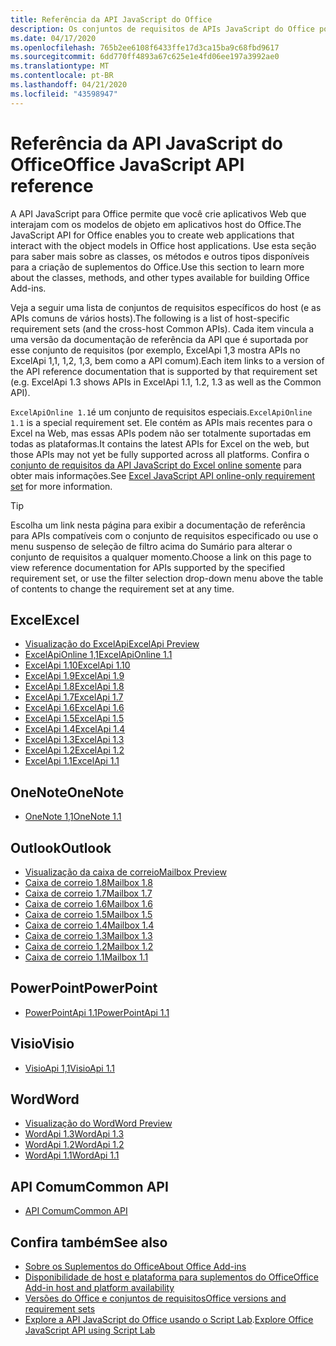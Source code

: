 ```yaml
---
title: Referência da API JavaScript do Office
description: Os conjuntos de requisitos de APIs JavaScript do Office por host.
ms.date: 04/17/2020
ms.openlocfilehash: 765b2ee6108f6433ffe17d3ca15ba9c68fbd9617
ms.sourcegitcommit: 6dd770ff4893a67c625e1e4fd06ee197a3992ae0
ms.translationtype: MT
ms.contentlocale: pt-BR
ms.lasthandoff: 04/21/2020
ms.locfileid: "43598947"
---
```

# <a name="office-javascript-api-reference"></a><span data-ttu-id="bcb0e-103">Referência da API JavaScript do Office</span><span class="sxs-lookup"><span data-stu-id="bcb0e-103">Office JavaScript API reference</span></span>

<span data-ttu-id="bcb0e-104">A API JavaScript para Office permite que você crie aplicativos Web que interajam com os modelos de objeto em aplicativos host do Office.</span><span class="sxs-lookup"><span data-stu-id="bcb0e-104">The JavaScript API for Office enables you to create web applications that interact with the object models in Office host applications.</span></span> <span data-ttu-id="bcb0e-105">Use esta seção para saber mais sobre as classes, os métodos e outros tipos disponíveis para a criação de suplementos do Office.</span><span class="sxs-lookup"><span data-stu-id="bcb0e-105">Use this section to learn more about the classes, methods, and other types available for building Office Add-ins.</span></span>

<span data-ttu-id="bcb0e-106">Veja a seguir uma lista de conjuntos de requisitos específicos do host (e as APIs comuns de vários hosts).</span><span class="sxs-lookup"><span data-stu-id="bcb0e-106">The following is a list of host-specific requirement sets (and the cross-host Common APIs).</span></span> <span data-ttu-id="bcb0e-107">Cada item vincula a uma versão da documentação de referência da API que é suportada por esse conjunto de requisitos (por exemplo, ExcelApi 1,3 mostra APIs no ExcelApi 1,1, 1,2, 1,3, bem como a API comum).</span><span class="sxs-lookup"><span data-stu-id="bcb0e-107">Each item links to a version of the API reference documentation that is supported by that requirement set (e.g. ExcelApi 1.3 shows APIs in ExcelApi 1.1, 1.2, 1.3 as well as the Common API).</span></span>

<span data-ttu-id="bcb0e-108">`ExcelApiOnline 1.1`é um conjunto de requisitos especiais.</span><span class="sxs-lookup"><span data-stu-id="bcb0e-108">`ExcelApiOnline 1.1` is a special requirement set.</span></span> <span data-ttu-id="bcb0e-109">Ele contém as APIs mais recentes para o Excel na Web, mas essas APIs podem não ser totalmente suportadas em todas as plataformas.</span><span class="sxs-lookup"><span data-stu-id="bcb0e-109">It contains the latest APIs for Excel on the web, but those APIs may not yet be fully supported across all platforms.</span></span> <span data-ttu-id="bcb0e-110">Confira o [conjunto de requisitos da API JavaScript do Excel online somente](/office/dev/add-ins/reference/requirement-sets/excel-api-online-requirement-set) para obter mais informações.</span><span class="sxs-lookup"><span data-stu-id="bcb0e-110">See [Excel JavaScript API online-only requirement set](/office/dev/add-ins/reference/requirement-sets/excel-api-online-requirement-set) for more information.</span></span>

> [!TIP]
> <span data-ttu-id="bcb0e-111">Escolha um link nesta página para exibir a documentação de referência para APIs compatíveis com o conjunto de requisitos especificado ou use o menu suspenso de seleção de filtro acima do Sumário para alterar o conjunto de requisitos a qualquer momento.</span><span class="sxs-lookup"><span data-stu-id="bcb0e-111">Choose a link on this page to view reference documentation for APIs supported by the specified requirement set, or use the filter selection drop-down menu above the table of contents to change the requirement set at any time.</span></span>

## <a name="excel"></a><span data-ttu-id="bcb0e-112">Excel</span><span class="sxs-lookup"><span data-stu-id="bcb0e-112">Excel</span></span>

- [<span data-ttu-id="bcb0e-113">Visualização do ExcelApi</span><span class="sxs-lookup"><span data-stu-id="bcb0e-113">ExcelApi Preview</span></span>](/javascript/api/excel?view=excel-js-preview)
- [<span data-ttu-id="bcb0e-114">ExcelApiOnline 1,1</span><span class="sxs-lookup"><span data-stu-id="bcb0e-114">ExcelApiOnline 1.1</span></span>](/javascript/api/excel?view=excel-js-online)
- [<span data-ttu-id="bcb0e-115">ExcelApi 1.10</span><span class="sxs-lookup"><span data-stu-id="bcb0e-115">ExcelApi 1.10</span></span>](/javascript/api/excel?view=excel-js-1.10)
- [<span data-ttu-id="bcb0e-116">ExcelApi 1.9</span><span class="sxs-lookup"><span data-stu-id="bcb0e-116">ExcelApi 1.9</span></span>](/javascript/api/excel?view=excel-js-1.9)
- [<span data-ttu-id="bcb0e-117">ExcelApi 1.8</span><span class="sxs-lookup"><span data-stu-id="bcb0e-117">ExcelApi 1.8</span></span>](/javascript/api/excel?view=excel-js-1.8)
- [<span data-ttu-id="bcb0e-118">ExcelApi 1.7</span><span class="sxs-lookup"><span data-stu-id="bcb0e-118">ExcelApi 1.7</span></span>](/javascript/api/excel?view=excel-js-1.7)
- [<span data-ttu-id="bcb0e-119">ExcelApi 1.6</span><span class="sxs-lookup"><span data-stu-id="bcb0e-119">ExcelApi 1.6</span></span>](/javascript/api/excel?view=excel-js-1.6)
- [<span data-ttu-id="bcb0e-120">ExcelApi 1.5</span><span class="sxs-lookup"><span data-stu-id="bcb0e-120">ExcelApi 1.5</span></span>](/javascript/api/excel?view=excel-js-1.5)
- [<span data-ttu-id="bcb0e-121">ExcelApi 1.4</span><span class="sxs-lookup"><span data-stu-id="bcb0e-121">ExcelApi 1.4</span></span>](/javascript/api/excel?view=excel-js-1.4)
- [<span data-ttu-id="bcb0e-122">ExcelApi 1.3</span><span class="sxs-lookup"><span data-stu-id="bcb0e-122">ExcelApi 1.3</span></span>](/javascript/api/excel?view=excel-js-1.3)
- [<span data-ttu-id="bcb0e-123">ExcelApi 1.2</span><span class="sxs-lookup"><span data-stu-id="bcb0e-123">ExcelApi 1.2</span></span>](/javascript/api/excel?view=excel-js-1.2)
- [<span data-ttu-id="bcb0e-124">ExcelApi 1.1</span><span class="sxs-lookup"><span data-stu-id="bcb0e-124">ExcelApi 1.1</span></span>](/javascript/api/excel?view=excel-js-1.1)

## <a name="onenote"></a><span data-ttu-id="bcb0e-125">OneNote</span><span class="sxs-lookup"><span data-stu-id="bcb0e-125">OneNote</span></span>

- [<span data-ttu-id="bcb0e-126">OneNote 1,1</span><span class="sxs-lookup"><span data-stu-id="bcb0e-126">OneNote 1.1</span></span>](/javascript/api/onenote?view=onenote-js-1.1)

## <a name="outlook"></a><span data-ttu-id="bcb0e-127">Outlook</span><span class="sxs-lookup"><span data-stu-id="bcb0e-127">Outlook</span></span>

- [<span data-ttu-id="bcb0e-128">Visualização da caixa de correio</span><span class="sxs-lookup"><span data-stu-id="bcb0e-128">Mailbox Preview</span></span>](/javascript/api/outlook?view=outlook-js-preview)
- [<span data-ttu-id="bcb0e-129">Caixa de correio 1.8</span><span class="sxs-lookup"><span data-stu-id="bcb0e-129">Mailbox 1.8</span></span>](/javascript/api/outlook?view=outlook-js-1.8)
- [<span data-ttu-id="bcb0e-130">Caixa de correio 1.7</span><span class="sxs-lookup"><span data-stu-id="bcb0e-130">Mailbox 1.7</span></span>](/javascript/api/outlook?view=outlook-js-1.7)
- [<span data-ttu-id="bcb0e-131">Caixa de correio 1.6</span><span class="sxs-lookup"><span data-stu-id="bcb0e-131">Mailbox 1.6</span></span>](/javascript/api/outlook?view=outlook-js-1.6)
- [<span data-ttu-id="bcb0e-132"> Caixa de correio 1.5</span><span class="sxs-lookup"><span data-stu-id="bcb0e-132">Mailbox 1.5</span></span>](/javascript/api/outlook?view=outlook-js-1.5)
- [<span data-ttu-id="bcb0e-133"> Caixa de correio 1.4</span><span class="sxs-lookup"><span data-stu-id="bcb0e-133">Mailbox 1.4</span></span>](/javascript/api/outlook?view=outlook-js-1.4)
- [<span data-ttu-id="bcb0e-134"> Caixa de correio 1.3</span><span class="sxs-lookup"><span data-stu-id="bcb0e-134">Mailbox 1.3</span></span>](/javascript/api/outlook?view=outlook-js-1.3)
- [<span data-ttu-id="bcb0e-135">Caixa de correio 1.2</span><span class="sxs-lookup"><span data-stu-id="bcb0e-135">Mailbox 1.2</span></span>](/javascript/api/outlook?view=outlook-js-1.2)
- [<span data-ttu-id="bcb0e-136"> Caixa de correio 1.1</span><span class="sxs-lookup"><span data-stu-id="bcb0e-136">Mailbox 1.1</span></span>](/javascript/api/outlook?view=outlook-js-1.1)

## <a name="powerpoint"></a><span data-ttu-id="bcb0e-137">PowerPoint</span><span class="sxs-lookup"><span data-stu-id="bcb0e-137">PowerPoint</span></span>

- [<span data-ttu-id="bcb0e-138">PowerPointApi 1.1</span><span class="sxs-lookup"><span data-stu-id="bcb0e-138">PowerPointApi 1.1</span></span>](/javascript/api/powerpoint?view=powerpoint-js-1.1)

## <a name="visio"></a><span data-ttu-id="bcb0e-139">Visio</span><span class="sxs-lookup"><span data-stu-id="bcb0e-139">Visio</span></span>

- [<span data-ttu-id="bcb0e-140">VisioApi 1,1</span><span class="sxs-lookup"><span data-stu-id="bcb0e-140">VisioApi 1.1</span></span>](/javascript/api/visio?view=visio-js-1.1)

## <a name="word"></a><span data-ttu-id="bcb0e-141">Word</span><span class="sxs-lookup"><span data-stu-id="bcb0e-141">Word</span></span>

- [<span data-ttu-id="bcb0e-142">Visualização do Word</span><span class="sxs-lookup"><span data-stu-id="bcb0e-142">Word Preview</span></span>](/javascript/api/word?view=word-js-preview)
- [<span data-ttu-id="bcb0e-143">WordApi 1.3</span><span class="sxs-lookup"><span data-stu-id="bcb0e-143">WordApi 1.3</span></span>](/javascript/api/word?view=word-js-1.3)
- [<span data-ttu-id="bcb0e-144">WordApi 1.2</span><span class="sxs-lookup"><span data-stu-id="bcb0e-144">WordApi 1.2</span></span>](/javascript/api/word?view=word-js-1.2)
- [<span data-ttu-id="bcb0e-145">WordApi 1.1</span><span class="sxs-lookup"><span data-stu-id="bcb0e-145">WordApi 1.1</span></span>](/javascript/api/word?view=word-js-1.1)

## <a name="common-api"></a><span data-ttu-id="bcb0e-146">API Comum</span><span class="sxs-lookup"><span data-stu-id="bcb0e-146">Common API</span></span>

- [<span data-ttu-id="bcb0e-147">API Comum</span><span class="sxs-lookup"><span data-stu-id="bcb0e-147">Common API</span></span>](/javascript/api/office?view=common-js)

## <a name="see-also"></a><span data-ttu-id="bcb0e-148">Confira também</span><span class="sxs-lookup"><span data-stu-id="bcb0e-148">See also</span></span>

- [<span data-ttu-id="bcb0e-149">Sobre os Suplementos do Office</span><span class="sxs-lookup"><span data-stu-id="bcb0e-149">About Office Add-ins</span></span>](/office/dev/add-ins/overview)
- [<span data-ttu-id="bcb0e-150">Disponibilidade de host e plataforma para suplementos do Office</span><span class="sxs-lookup"><span data-stu-id="bcb0e-150">Office Add-in host and platform availability</span></span>](/office/dev/add-ins/overview/office-add-in-availability)
- [<span data-ttu-id="bcb0e-151">Versões do Office e conjuntos de requisitos</span><span class="sxs-lookup"><span data-stu-id="bcb0e-151">Office versions and requirement sets</span></span>](/office/dev/add-ins/develop/office-versions-and-requirement-sets)
- <span data-ttu-id="bcb0e-152">[Explore a API JavaScript do Office usando o Script Lab](/office/dev/add-ins/overview/explore-with-script-lab).</span><span class="sxs-lookup"><span data-stu-id="bcb0e-152">[Explore Office JavaScript API using Script Lab](/office/dev/add-ins/overview/explore-with-script-lab)</span></span>
